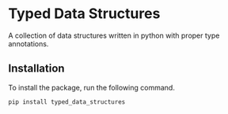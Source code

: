 # Typed Data Structures

A collection of data structures written in python with proper type annotations.

## Installation

To install the package, run the following command.

```
pip install typed_data_structures
```
